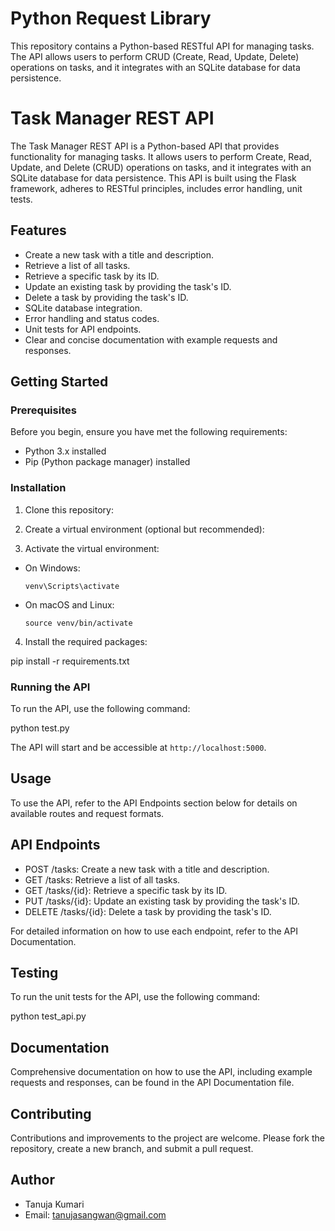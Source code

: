 # Python Request Library
This repository contains a Python-based RESTful API for managing tasks. The API allows users to perform CRUD (Create, Read, Update, Delete) operations on tasks, and it integrates with an SQLite database for data persistence. 

# Task Manager REST API

The Task Manager REST API is a Python-based API that provides functionality for managing tasks. It allows users to perform Create, Read, Update, and Delete (CRUD) operations on tasks, and it integrates with an SQLite database for data persistence. This API is built using the Flask framework, adheres to RESTful principles, includes error handling, unit tests.

## Features

- Create a new task with a title and description.
- Retrieve a list of all tasks.
- Retrieve a specific task by its ID.
- Update an existing task by providing the task's ID.
- Delete a task by providing the task's ID.
- SQLite database integration.
- Error handling and status codes.
- Unit tests for API endpoints.
- Clear and concise documentation with example requests and responses.

## Getting Started

### Prerequisites

Before you begin, ensure you have met the following requirements:

- Python 3.x installed
- Pip (Python package manager) installed

### Installation

1. Clone this repository:

2. Create a virtual environment (optional but recommended):


3. Activate the virtual environment:

- On Windows:

  ```
  venv\Scripts\activate
  ```

- On macOS and Linux:

  ```
  source venv/bin/activate
  ```

4. Install the required packages:

pip install -r requirements.txt


### Running the API

To run the API, use the following command:

python test.py


The API will start and be accessible at `http://localhost:5000`.

## Usage

To use the API, refer to the API Endpoints section below for details on available routes and request formats.

## API Endpoints

- POST /tasks: Create a new task with a title and description.
- GET /tasks: Retrieve a list of all tasks.
- GET /tasks/{id}: Retrieve a specific task by its ID.
- PUT /tasks/{id}: Update an existing task by providing the task's ID.
- DELETE /tasks/{id}: Delete a task by providing the task's ID.

For detailed information on how to use each endpoint, refer to the API Documentation.

## Testing

To run the unit tests for the API, use the following command:

python test_api.py


## Documentation

Comprehensive documentation on how to use the API, including example requests and responses, can be found in the API Documentation file.

## Contributing

Contributions and improvements to the project are welcome. Please fork the repository, create a new branch, and submit a pull request.

## Author

- Tanuja Kumari
- Email: tanujasangwan@gmail.com
